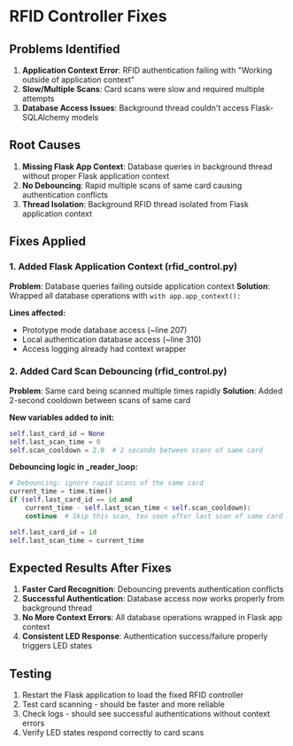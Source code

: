 # RFID Controller Fixes

## Problems Identified
1. **Application Context Error**: RFID authentication failing with "Working outside of application context" 
2. **Slow/Multiple Scans**: Card scans were slow and required multiple attempts
3. **Database Access Issues**: Background thread couldn't access Flask-SQLAlchemy models

## Root Causes
1. **Missing Flask App Context**: Database queries in background thread without proper Flask application context
2. **No Debouncing**: Rapid multiple scans of same card causing authentication conflicts
3. **Thread Isolation**: Background RFID thread isolated from Flask application context

## Fixes Applied

### 1. Added Flask Application Context (rfid_control.py)
**Problem**: Database queries failing outside application context
**Solution**: Wrapped all database operations with `with app.app_context():`

**Lines affected:**
- Prototype mode database access (~line 207)
- Local authentication database access (~line 310)
- Access logging already had context wrapper

### 2. Added Card Scan Debouncing (rfid_control.py)
**Problem**: Same card being scanned multiple times rapidly
**Solution**: Added 2-second cooldown between scans of same card

**New variables added to __init__:**
```python
self.last_card_id = None
self.last_scan_time = 0
self.scan_cooldown = 2.0  # 2 seconds between scans of same card
```

**Debouncing logic in _reader_loop:**
```python
# Debouncing: ignore rapid scans of the same card
current_time = time.time()
if (self.last_card_id == id and 
    current_time - self.last_scan_time < self.scan_cooldown):
    continue  # Skip this scan, too soon after last scan of same card

self.last_card_id = id
self.last_scan_time = current_time
```

## Expected Results After Fixes
1. **Faster Card Recognition**: Debouncing prevents authentication conflicts
2. **Successful Authentication**: Database access now works properly from background thread
3. **No More Context Errors**: All database operations wrapped in Flask app context
4. **Consistent LED Response**: Authentication success/failure properly triggers LED states

## Testing
1. Restart the Flask application to load the fixed RFID controller
2. Test card scanning - should be faster and more reliable
3. Check logs - should see successful authentications without context errors
4. Verify LED states respond correctly to card scans
